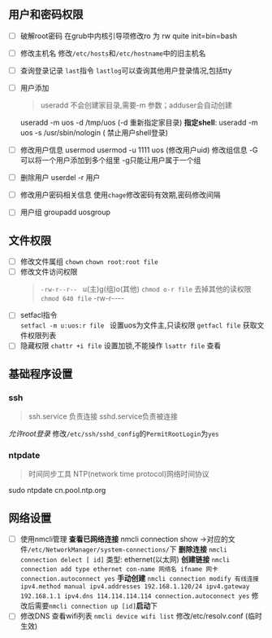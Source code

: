 ## 用户和密码权限
- [ ] 破解root密码
	在grub中内核引导项修改ro 为 rw quite init=bin=bash
- [ ] 修改主机名
	修改`/etc/hosts`和`/etc/hostname`中的旧主机名 
- [ ] 查询登录记录 `last`指令  `lastlog`可以查询其他用户登录情况,包括tty
- [ ] 用户添加
	>useradd 不会创建家目录,需要-m 参数；adduser会自动创建
	
	useradd -m uos -d /tmp/uos (-d 重新指定家目录)
	**指定shell**: useradd -m uos -s /usr/sbin/nologin ( 禁止用户shell登录)   
- [ ] 修改用户信息
	usermod 
	usermod -u 1111 uos (修改用户uid)
	修改组信息 -G 可以将一个用户添加到多个组里 -g只能让用户属于一个组
- [ ] 删除用户
	userdel -r 用户 
- [ ] 修改用户密码相关信息
	使用`chage`修改密码有效期,密码修改间隔
- [ ] 用户组
	groupadd uosgroup

## 文件权限
- [ ] 修改文件属组
	`chown`
	`chown root:root file`
- [ ] 修改文件访问权限
	>  `-rw-r--r-- ` u(主)g(组)o(其他)
	`chmod o-r file` 去掉其他的读权限  
	`chmod 640 file` -rw-r----
- [ ] setfacl指令 	
	`setfacl -m u:uos:r file ` 设置uos为文件主,只读权限
	`getfacl file` 获取文件权限列表
- [ ] 隐藏权限
	`chattr +i file` 设置加锁,不能操作
	`lsattr file` 查看
## 基础程序设置
### ssh
>ssh.service 负责连接 sshd.service负责被连接

*允许root登录*
修改`/etc/ssh/sshd_config`的`PermitRootLogin`为`yes` 

### ntpdate
>时间同步工具 NTP(network time protocol)网络时间协议

sudo ntpdate cn.pool.ntp.org

## 网络设置
- [ ] 使用nmcli管理
	**查看已网络连接** nmcli connection show ->对应的文件`/etc/NetworkManager/system-connections/`下
	**删除连接** `nmcli connection delect [ id]`
类型: ethernet(以太网)
	**创建链接** `nmcli connection add type ethernet con-name 网络名 ifname 网卡 connection.autoconnect yes`
	**手动创建** `nmcli connection modify 有线连接 ipv4.method manual ipv4.addresses 192.168.1.120/24 ipv4.gateway 192.168.1.1 ipv4.dns 114.114.114.114 connection.autoconnect yes`
	修改后需要`nmcli connection up [id]`**启动**下
- [ ] 修改DNS
	查看wifi列表 `nmcli device wifi list`
	修改/etc/resolv.conf (临时生效)
